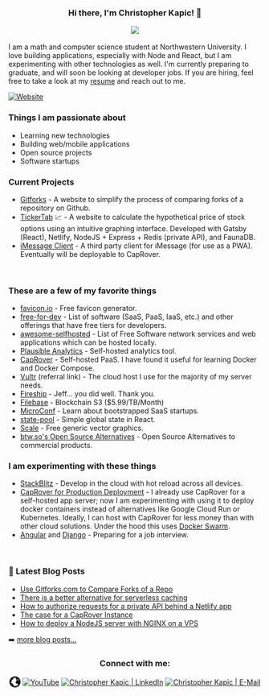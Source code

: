 <h3 align="center">
  Hi there, I'm Christopher Kapic! 👋
</h3>

<p align="center">
 <img src="https://github-readme-stats.vercel.app/api?username=christopher-kapic&show_icons=true&theme=tokyonight"/>
</p>

I am a math and computer science student at Northwestern University. I love building applications, especially with Node and React, but I am experimenting with other technologies as well. I'm currently preparing to graduate, and will soon be looking at developer jobs. If you are hiring, feel free to take a look at my [resume](https://cdn.jsdelivr.net/gh/christopher-kapic/christopher-kapic/resumes/resume[1].pdf) and reach out to me.

[![Website](https://img.shields.io/website?label=blog.kapic.io&style=for-the-badge&url=https%3A%2F%2Fblog.kapic.io)](https://blog.kapic.io?ref=github)

### Things I am passionate about
 - Learning new technologies
 - Building web/mobile applications
 - Open source projects
 - Software startups

<!-- #### [Resume](https://blog.kapic.io/assets/PDF/Christopher_Kapic_Resume_(Lucario).pdf) | ([Print Version](https://storage.googleapis.com/christopherkapicpdfs01/resume_kapic.pdf)) 📝

#### [Blog](https://blog.kapic.io/) 🖋 -->

### Current Projects
 - [Gitforks](https://gitforks.com/) - A website to simplify the process of comparing forks of a repository on Github.
 - [TickerTab](https://tickertab.io/) 📈 -
A website to calculate the hypothetical price of stock options using an intuitive graphing interface. Developed with Gatsby (React), Netlify, NodeJS + Express + Redis (private API), and FaunaDB.
 - [iMessage Client](https://github.com/christopher-kapic/imessageclient) -
A third party client for iMessage (for use as a PWA). Eventually will be deployable to CapRover.


<!-- #### [Kapic Math](https://math.christopherkapic.com/) 💯
An open-source collection of definitions and theorems from math. -->

<br>

<!-- ## My First Project
[Cricky Calculator](https://simmer.io/@cricky14/cricky-calculator) 🧮 is a linear transformation demonstration tool inspired by [3Blue1Brown](https://www.youtube.com/c/3blue1brown) created with Unity (back when I had no idea what I was doing). This is a messy project, but it has a special place in my heart as it was the project through which I was introduced to coding. -->

<!-- <br> -->

### These are a few of my favorite things
 - [favicon.io](https://favicon.io/) - Free favicon generator.
 - [free-for-dev](https://free-for.dev/) - List of software (SaaS, PaaS, IaaS, etc.) and other offerings that have free tiers for developers.  <!-- [repo](https://github.com/ripienaar/free-for-dev) -->
 - [awesome-selfhosted](https://github.com/awesome-selfhosted/awesome-selfhosted) - List of Free Software network services and web applications which can be hosted locally. <!-- [repo](https://github.com/awesome-selfhosted/awesome-selfhosted) -->
 - [Plausible Analytics](https://plausible.io/) - Self-hosted analytics tool.
 - [CapRover](https://caprover.com/) - Self-hosted PaaS. I have found it useful for learning Docker and Docker Compose.
 - [Vultr](https://www.vultr.com/?ref=8752906) (referral link) - The cloud host I use for the majority of my server needs.
 - [Fireship](https://fireship.io/) - Jeff... you did well. Thank you.
 - [Filebase](https://filebase.com/) - Blockchain S3 ($5.99/TB/Month)
 - [MicroConf](https://www.youtube.com/channel/UCHoBKQDRkJcOY2BO47q5Ruw) - Learn about bootstrapped SaaS startups.
 - [state-pool](https://github.com/yezyilomo/state-pool) - Simple global state in React.
 - [Scale](https://2.flexiple.com/scale/multi-color-illustrations) - Free generic vector graphics.
 - [btw.so's Open Source Alternatives](https://www.btw.so/open-source-alternatives) - Open Source Alternatives to commercial products.

### I am experimenting with these things
 - [StackBlitz](https://stackblitz.com/) - Develop in the cloud with hot reload across all devices.
 - [CapRover for Production Deployment](https://caprover.com/) - I already use CapRover for a self-hosted app server; now I am experimenting with using it to deploy docker containers instead of alternatives like Google Cloud Run or Kubernetes. Ideally, I can host with CapRover for less money than with other cloud solutions. Under the hood this uses [Docker Swarm](https://docs.docker.com/engine/swarm/).
 - [Angular](https://angular.io/) and [Django](https://www.djangoproject.com/) - Preparing for a job interview.

<br>

### 📕 Latest Blog Posts

<!-- BLOG-POST-LIST:START -->
- [Use Gitforks.com to Compare Forks of a Repo](https://dev.to/christopherkapic/use-gitforks-com-to-compare-forks-of-a-repo-13p3)
- [There is a better alternative for serverless caching](https://dev.to/christopherkapic/there-is-a-better-alternative-for-serverless-caching-27n0)
- [How to authorize requests for a private API behind a Netlify app](https://dev.to/christopherkapic/how-to-authorize-requests-for-a-private-api-behind-a-netlify-app-4gpc)
- [The case for a CapRover Instance](https://dev.to/christopherkapic/the-case-for-a-caprover-instance-48h1)
- [How to deploy a NodeJS server with NGINX on a VPS](https://dev.to/christopherkapic/how-to-deploy-a-nodejs-server-with-nginx-on-a-vps-43mb)
<!-- BLOG-POST-LIST:END -->

➡️ [more blog posts...](https://blog.kapic.io)


<h3 align="center">
 Connect with me:
</h3>
<p align="center">
 <a href="https://blog.kapic.io"><img align="center" alt="blog.kapic.io" width="22px" src="https://raw.githubusercontent.com/iconic/open-iconic/master/svg/globe.svg" /></a>
  <a href="https://www.youtube.com/channel/UCuXgDzDJhNAwvzvc62GnYwA"><img align="center" alt="YouTube" width="22px" src="https://cdn.jsdelivr.net/npm/simple-icons@v3/icons/youtube.svg" /></a>
 <a href="https://linkedin.com/in/christopher-kapic"><img align="center" alt="Christopher Kapic | LinkedIn" width="22px" src="https://cdn.jsdelivr.net/npm/simple-icons@v3/icons/linkedin.svg" /></a>
 <a href="mailto:christopherkapic@gmail.com"><img align="center" alt="Christopher Kapic | E-Mail" width="22px" src="https://cdn.jsdelivr.net/npm/simple-icons@v3/icons/gmail.svg" /></a>
</p>
